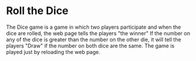 # Roll the Dice
The Dice game is a game in which two players participate and when the dice are rolled, the web page tells the players "the winner" If the number on any of the dice is greater than the number on the other die, it will tell the players "Draw" if the number on both dice are the same. The game is played just by reloading the web page.
